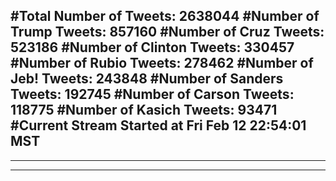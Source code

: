 #Total Number of Tweets: 2638044 
#Number of Trump Tweets: 857160
#Number of Cruz Tweets: 523186
#Number of Clinton Tweets: 330457
#Number of Rubio Tweets: 278462
#Number of Jeb! Tweets: 243848
#Number of Sanders Tweets: 192745
#Number of Carson Tweets: 118775
#Number of Kasich Tweets: 93471
#Current Stream Started at Fri Feb 12 22:54:01 MST
---
---
---
